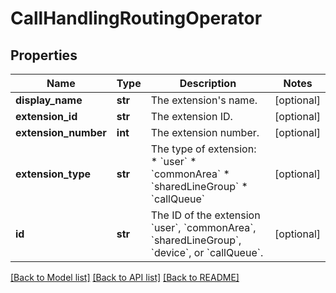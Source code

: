 # CallHandlingRoutingOperator

## Properties
Name | Type | Description | Notes
------------ | ------------- | ------------- | -------------
**display_name** | **str** | The extension&#x27;s name. | [optional] 
**extension_id** | **str** | The extension ID. | [optional] 
**extension_number** | **int** | The extension number. | [optional] 
**extension_type** | **str** | The type of extension:  * &#x60;user&#x60;  * &#x60;commonArea&#x60;  * &#x60;sharedLineGroup&#x60;  * &#x60;callQueue&#x60; | [optional] 
**id** | **str** | The ID of the extension &#x60;user&#x60;, &#x60;commonArea&#x60;, &#x60;sharedLineGroup&#x60;, &#x60;device&#x60;, or &#x60;callQueue&#x60;. | [optional] 

[[Back to Model list]](../README.md#documentation-for-models) [[Back to API list]](../README.md#documentation-for-api-endpoints) [[Back to README]](../README.md)

